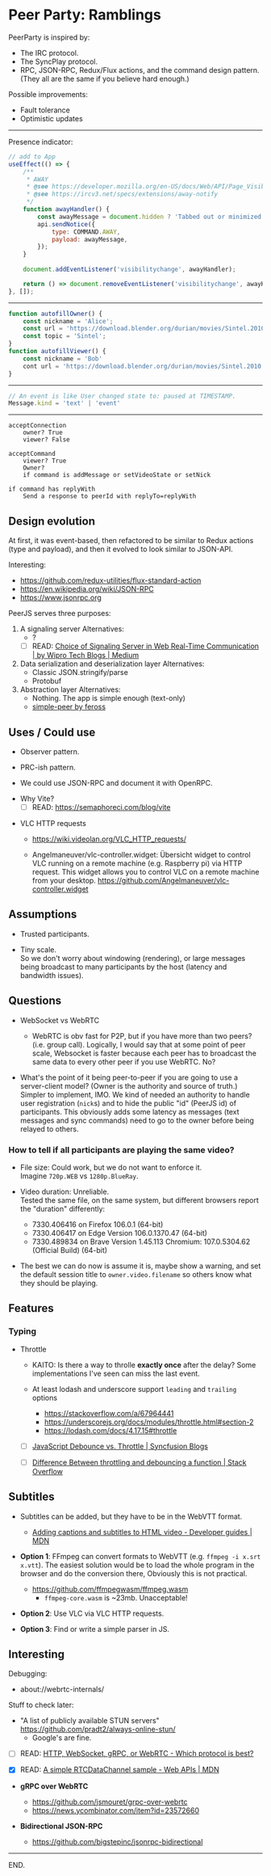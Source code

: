 # Peer Party: Ramblings

PeerParty is inspired by:
- The IRC protocol.
- The SyncPlay protocol.
- RPC, JSON-RPC, Redux/Flux actions, and the command design pattern.
(They all are the same if you believe hard enough.)

Possible improvements:
- Fault tolerance
- Optimistic updates

---

Presence indicator:
```js
// add to App
useEffect(() => {
    /**
     * AWAY
     * @see https://developer.mozilla.org/en-US/docs/Web/API/Page_Visibility_API
     * @see https://ircv3.net/specs/extensions/away-notify
     */
    function awayHandler() {
        const awayMessage = document.hidden ? 'Tabbed out or minimized' : '';
        api.sendNotice({
            type: COMMAND.AWAY,
            payload: awayMessage,
        });
    }
    
    document.addEventListener('visibilitychange', awayHandler);

    return () => document.removeEventListener('visibilitychange', awayHandler);
}, []);
```

---

```js
function autofillOwner() {
    const nickname = 'Alice';
    const url = 'https://download.blender.org/durian/movies/Sintel.2010.720p.mkv';
    const topic = 'Sintel';
}
function autofillViewer() {
    const nickname = 'Bob'
    cont url = 'https://download.blender.org/durian/movies/Sintel.2010.1080p.mkv';
}
```

---


```js
// An event is like User changed state to: paused at TIMESTAMP.
Message.kind = 'text' | 'event'
```

---

```
acceptConnection
    owner? True
    viewer? False

acceptCommand
    viewer? True
    Owner? 
    if command is addMessage or setVideoState or setNick

if command has replyWith
    Send a response to peerId with replyTo=replyWith
```


## Design evolution

At first, it was event-based,
then refactored to be similar to Redux actions (type and payload),
and then it evolved to look similar to JSON-API.

Interesting:
* https://github.com/redux-utilities/flux-standard-action
* https://en.wikipedia.org/wiki/JSON-RPC
* https://www.jsonrpc.org


PeerJS serves three purposes:
1. A signaling server
    Alternatives:
    * ?
    * [ ] READ: [Choice of Signaling Server in Web Real-Time Communication | by Wipro Tech Blogs | Medium](https://wiprotechblogs.medium.com/choice-of-signaling-server-in-web-real-time-communication-e771c1ccf60d)
2. Data serialization and deserialization layer
    Alternatives:
    * Classic JSON.stringify/parse
    * Protobuf
3. Abstraction layer
    Alternatives:
    * Nothing. The app is simple enough (text-only)
    * [simple-peer by feross](https://github.com/feross/simple-peer)


## Uses / Could use

- Observer pattern.
- PRC-ish pattern.

- We could use JSON-RPC and document it with OpenRPC.

* Why Vite?
    + [ ] READ: https://semaphoreci.com/blog/vite

- VLC HTTP requests

    * https://wiki.videolan.org/VLC_HTTP_requests/

    * Angelmaneuver/vlc-controller.widget: Übersicht widget to control VLC running on a remote machine (e.g. Raspberry pi) via HTTP request. This widget allows you to control VLC on a remote machine from your desktop.
    https://github.com/Angelmaneuver/vlc-controller.widget


## Assumptions

- Trusted participants.

- Tiny scale. \
So we don't worry about windowing (rendering),
or large messages being broadcast to many participants by the host (latency and bandwidth issues).


## Questions

- WebSocket vs WebRTC
    * WebRTC is obv fast for P2P, but if you have more than two peers? (i.e. group call). Logically, I would say that at some point of peer scale, Websocket is faster because each peer has to broadcast the same data to every other peer if you use WebRTC. No?

- What's the point of it being peer-to-peer if you are going to use a server-client model? (Owner is the authority and source of truth.) \
Simpler to implement, IMO.
We kind of needed an authority to handle user registration (`nick`s) and to hide the public "id" (PeerJS id) of participants.
This obviously adds some latency as messages (text messages and sync commands) need to go to the owner before being relayed to others.

### How to tell if all participants are playing the same video?

- File size: Could work, but we do not want to enforce it. \
Imagine `720p.WEB` vs `1280p.BlueRay`.

- Video duration: Unreliable. \
Tested the same file, on the same system, but different browsers report the "duration" differently:
    * 7330.406416 on Firefox 106.0.1 (64-bit)
    * 7330.406417 on Edge Version 106.0.1370.47 (64-bit)
    * 7330.489834 on Brave Version 1.45.113 Chromium: 107.0.5304.62 (Official Build) (64-bit)

- The best we can do now is assume it is, maybe show a warning,
and set the default session title to `owner.video.filename` so others know what they should be playing.


## Features

### Typing

- Throttle

    * KAITO: Is there a way to throlle **exactly once** after the delay?
    Some implementations I've seen can miss the last event.

    * At least lodash and underscore support `leading` and `trailing` options
        + https://stackoverflow.com/a/67964441
        + https://underscorejs.org/docs/modules/throttle.html#section-2
        + https://lodash.com/docs/4.17.15#throttle

    * [ ] [JavaScript Debounce vs. Throttle | Syncfusion Blogs](https://www.syncfusion.com/blogs/post/javascript-debounce-vs-throttle.aspx)

    * [ ] [Difference Between throttling and debouncing a function | Stack Overflow](https://stackoverflow.com/questions/25991367/)


## Subtitles

- Subtitles can be added, but they have to be in the WebVTT format.
    * [Adding captions and subtitles to HTML video - Developer guides | MDN](https://developer.mozilla.org/en-US/docs/Web/Guide/Audio_and_video_delivery/Adding_captions_and_subtitles_to_HTML5_video)

- **Option 1**:
FFmpeg can convert formats to WebVTT (e.g. `ffmpeg -i x.srt x.vtt`).
The easiest solution would be to load the whole program in the browser and do the conversion there,
Obviously this is not practical.
    * https://github.com/ffmpegwasm/ffmpeg.wasm
        + `ffmpeg-core.wasm` is ~23mb. Unacceptable!

- **Option 2**:
Use VLC via VLC HTTP requests.

- **Option 3**:
Find or write a simple parser in JS.


## Interesting

Debugging:
- about://webrtc-internals/


Stuff to check later:

- "A list of publicly available STUN servers" https://github.com/pradt2/always-online-stun/
    * Google's are fine.

- [ ] READ: [HTTP, WebSocket, gRPC, or WebRTC - Which protocol is best?](https://getstream.io/blog/communication-protocols/)

- [x] READ: [A simple RTCDataChannel sample - Web APIs | MDN](https://developer.mozilla.org/en-US/docs/Web/API/WebRTC_API/Simple_RTCDataChannel_sample)

- **gRPC over WebRTC**
    * https://github.com/jsmouret/grpc-over-webrtc
    * https://news.ycombinator.com/item?id=23572660
    
- **Bidirectional JSON-RPC**
    * https://github.com/bigstepinc/jsonrpc-bidirectional

---

END.
